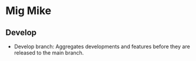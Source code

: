 # Mig Mike 

## Develop 

- Develop branch: Aggregates developments and features before they are released to the main branch.

